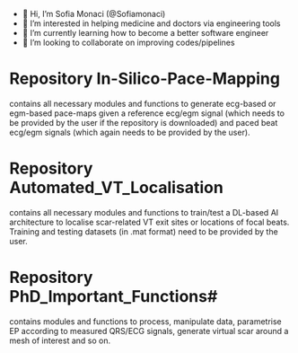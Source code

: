 - 👋 Hi, I’m Sofia Monaci (@Sofiamonaci)
- 👀 I’m interested in helping medicine and doctors via engineering tools
- 🌱 I’m currently learning how to become a better software engineer
- 💞️ I’m looking to collaborate on improving codes/pipelines


# Repository In-Silico-Pace-Mapping
contains all necessary modules and functions to generate ecg-based or egm-based pace-maps given a reference ecg/egm signal (which needs to be provided by the user if the repository is downloaded) and paced beat ecg/egm signals (which again needs to be provided by the user).


# Repository Automated_VT_Localisation
contains all necessary modules and functions to train/test a DL-based AI architecture to localise scar-related VT exit sites or locations of focal beats. Training and testing datasets (in .mat format) need to be provided by the user.

# Repository PhD_Important_Functions#
contains modules and functions to process, manipulate data, parametrise EP according to measured QRS/ECG signals, generate virtual scar around a mesh of interest and so on.
